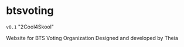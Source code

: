 # btsvoting
`v0.1` "2Cool4Skool"

Website for BTS Voting Organization
Designed and developed by Theia
